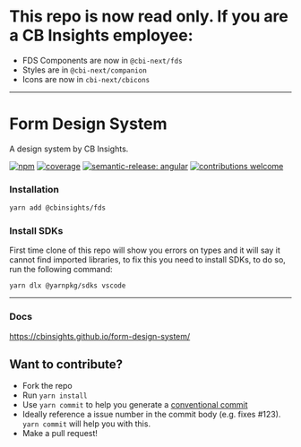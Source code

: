 # This repo is now read only. If you are a CB Insights employee:

- FDS Components are now in `@cbi-next/fds`
- Styles are in `@cbi-next/companion`
- Icons are now in `cbi-next/cbicons`

---

# Form Design System

A design system by CB Insights.

[![npm](https://img.shields.io/npm/v/@cbinsights/fds.svg?color=blue)](http://www.npmjs.com/package/@cbinsights/fds)
[![coverage](https://img.shields.io/codecov/c/github/cbinsights/form-design-system?token=UI2IZDUN3W)](https://codecov.io/gh/cbinsights/form-design-system)
[![semantic-release: angular](https://img.shields.io/badge/semantic--release-angular-e10079?logo=semantic-release)](https://github.com/semantic-release/semantic-release)
[![contributions welcome](https://img.shields.io/badge/contributions-welcome-brightgreen.svg)](https://github.com/cbinsights/form-design-system/issues)

### Installation

```bash
yarn add @cbinsights/fds
```

### Install SDKs

First time clone of this repo will show you errors on types and it will say it cannot find imported libraries, to fix this you need to install SDKs, to do so, run the following command:

```
yarn dlx @yarnpkg/sdks vscode
```

---

### Docs

https://cbinsights.github.io/form-design-system/

## Want to contribute?

- Fork the repo
- Run `yarn install`
- Use `yarn commit` to help you generate a [conventional commit](https://www.conventionalcommits.org/)
- Ideally reference a issue number in the commit body (e.g. fixes #123). `yarn commit` will help you with this.
- Make a pull request!
